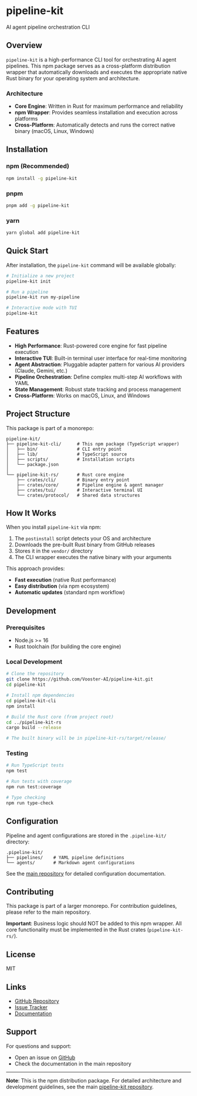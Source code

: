 # pipeline-kit

AI agent pipeline orchestration CLI

## Overview

`pipeline-kit` is a high-performance CLI tool for orchestrating AI agent pipelines. This npm package serves as a cross-platform distribution wrapper that automatically downloads and executes the appropriate native Rust binary for your operating system and architecture.

### Architecture

- **Core Engine**: Written in Rust for maximum performance and reliability
- **npm Wrapper**: Provides seamless installation and execution across platforms
- **Cross-Platform**: Automatically detects and runs the correct native binary (macOS, Linux, Windows)

## Installation

### npm (Recommended)

```bash
npm install -g pipeline-kit
```

### pnpm

```bash
pnpm add -g pipeline-kit
```

### yarn

```bash
yarn global add pipeline-kit
```

## Quick Start

After installation, the `pipeline-kit` command will be available globally:

```bash
# Initialize a new project
pipeline-kit init

# Run a pipeline
pipeline-kit run my-pipeline

# Interactive mode with TUI
pipeline-kit
```

## Features

- **High Performance**: Rust-powered core engine for fast pipeline execution
- **Interactive TUI**: Built-in terminal user interface for real-time monitoring
- **Agent Abstraction**: Pluggable adapter pattern for various AI providers (Claude, Gemini, etc.)
- **Pipeline Orchestration**: Define complex multi-step AI workflows with YAML
- **State Management**: Robust state tracking and process management
- **Cross-Platform**: Works on macOS, Linux, and Windows

## Project Structure

This package is part of a monorepo:

```
pipeline-kit/
├── pipeline-kit-cli/      # This npm package (TypeScript wrapper)
│   ├── bin/               # CLI entry point
│   ├── lib/               # TypeScript source
│   ├── scripts/           # Installation scripts
│   └── package.json
│
└── pipeline-kit-rs/       # Rust core engine
    ├── crates/cli/        # Binary entry point
    ├── crates/core/       # Pipeline engine & agent manager
    ├── crates/tui/        # Interactive terminal UI
    └── crates/protocol/   # Shared data structures
```

## How It Works

When you install `pipeline-kit` via npm:

1. The `postinstall` script detects your OS and architecture
2. Downloads the pre-built Rust binary from GitHub releases
3. Stores it in the `vendor/` directory
4. The CLI wrapper executes the native binary with your arguments

This approach provides:
- **Fast execution** (native Rust performance)
- **Easy distribution** (via npm ecosystem)
- **Automatic updates** (standard npm workflow)

## Development

### Prerequisites

- Node.js >= 16
- Rust toolchain (for building the core engine)

### Local Development

```bash
# Clone the repository
git clone https://github.com/Vooster-AI/pipeline-kit.git
cd pipeline-kit

# Install npm dependencies
cd pipeline-kit-cli
npm install

# Build the Rust core (from project root)
cd ../pipeline-kit-rs
cargo build --release

# The built binary will be in pipeline-kit-rs/target/release/
```

### Testing

```bash
# Run TypeScript tests
npm test

# Run tests with coverage
npm run test:coverage

# Type checking
npm run type-check
```

## Configuration

Pipeline and agent configurations are stored in the `.pipeline-kit/` directory:

```
.pipeline-kit/
├── pipelines/    # YAML pipeline definitions
└── agents/       # Markdown agent configurations
```

See the [main repository](https://github.com/Vooster-AI/pipeline-kit) for detailed configuration documentation.

## Contributing

This package is part of a larger monorepo. For contribution guidelines, please refer to the main repository.

**Important**: Business logic should NOT be added to this npm wrapper. All core functionality must be implemented in the Rust crates (`pipeline-kit-rs/`).

## License

MIT

## Links

- [GitHub Repository](https://github.com/Vooster-AI/pipeline-kit)
- [Issue Tracker](https://github.com/Vooster-AI/pipeline-kit/issues)
- [Documentation](https://github.com/Vooster-AI/pipeline-kit#readme)

## Support

For questions and support:
- Open an issue on [GitHub](https://github.com/Vooster-AI/pipeline-kit/issues)
- Check the documentation in the main repository

---

**Note**: This is the npm distribution package. For detailed architecture and development guidelines, see the main [pipeline-kit repository](https://github.com/Vooster-AI/pipeline-kit).
